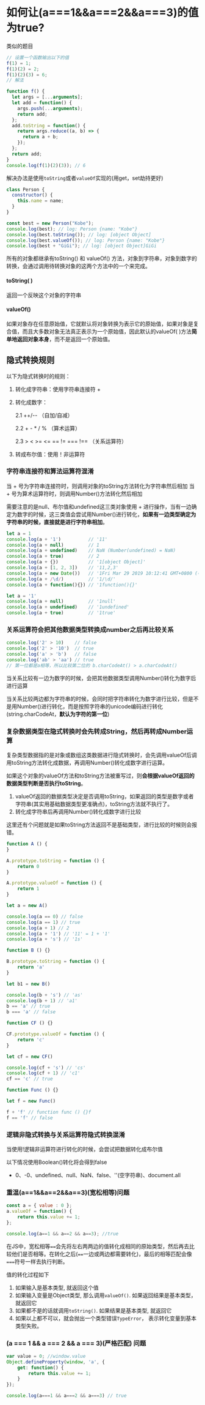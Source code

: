 # 如何让(a===1&&a===2&&a===3)的值为true?

类似的题目

```javascript
// 设置一个函数输出以下的值
f(1) = 1;
f(1)(2) = 2;
f(1)(2)(3) = 6;
// 解法

function f() {
  let args = [...arguments];
  let add = function() {
    args.push(...arguments);
    return add;
  };
  add.toString = function() {
    return args.reduce((a, b) => {
      return a + b;
    });
  };
  return add;
}
console.log(f(1)(2)(3)); // 6
```

解决办法是使用`toString`或者`valueOf`实现的(用get，set劫持更好)

```javascript
class Person {
  constructor() {
    this.name = name;
  }
}

const best = new Person("Kobe");
console.log(best); // log: Person {name: "Kobe"}
console.log(best.toString()); // log: [object Object]
console.log(best.valueOf()); // log: Person {name: "Kobe"}
console.log(best + "GiGi"); // log: [object Object]GiGi
```

所有的对象都继承有toString() 和 valueOf() 方法，对象到字符串，对象到数字的转换，会通过调用待转换对象的这两个方法中的一个来完成。

#### toString( )

返回一个反映这个对象的字符串

#### valueOf() 

如果对象存在任意原始值，它就默认将对象转换为表示它的原始值，如果对象是复合值，而且大多数对象无法真正表示为一个原始值，因此默认的valueOf( )方法**简单地返回对象本身**，而不是返回一个原始值。

## 隐式转换规则

以下为隐式转换时的规则：

1. 转化成字符串：使用字符串连接符 +

2. 转化成数字： 

   2.1 ++/-- （自加/自减） 

   2.2 + - * / % （算术运算）

   2.3 > < >= <= == != === !== （关系运算符）

3. 转成布尔值：使用！非运算符

### 字符串连接符和算法运算符混淆

当 + 号为字符串连接符时，则调用对象的toString方法转化为字符串然后相加
当 + 号为算术运算符时，则调用Number()方法转化然后相加

需要注意的是null、布尔值和undefined这三类对象使用 + 进行操作，当有一边确定为数字的时候，这三类值会尝试用Number()进行转化，**如果有一边类型确定为字符串的时候，直接就是进行字符串相加**。

```javascript
let a = 1
console.log(a + '1')          // '11'
console.log(a + null)         // 1
console.log(a + undefined)    // NaN (Number(undefined) = NaN)
console.log(a + true)         // 2
console.log(a + {})           // '1[object Object]'
console.log(a + [1, 2, 3])    // '11,2,3'
console.log(a + new Date())   // '1Fri Mar 29 2019 10:12:41 GMT+0800 (中国标准时间)'
console.log(a + /\d/)         // '1/\d/'
console.log(a + function(){}) // '1function(){}'

let a = '1'
console.log(a + null)         // '1null'
console.log(a + undefined)    // '1undefined'
console.log(a + true)         // '1true'
```

### 关系运算符会把其他数据类型转换成number之后再比较关系

```javascript
console.log('2' > 10)    // false
console.log('2' > '10')  // true
console.log('a' > 'b')   // false
console.log('ab' > 'aa') // true
// 第一位都是a相等，所以比较第二位的 b.charCodeAt() > a.charCodeAt()
```

当关系比较有一边为数字的时候，会把其他数据类型调用Number()转化为数字后进行运算

当关系比较两边都为字符串的时候，会同时把字符串转化为数字进行比较，但是不是用Number()进行转化，而是按照字符串的unicode编码进行转化(string.charCodeAt，**默认为字符的第一位**)

### 复杂数据类型在隐式转换时会先转成String，然后再转成Number运算

复杂类型数据指的是对象或数组这类数据进行隐式转换时，会先调用valueOf后调用toString方法转化成数据，再调用Number()转化成数字进行运算。

如果这个对象的valueOf方法和toString方法被重写过，则**会根据valueOf返回的数据类型判断是否执行toString**。

1. valueOf返回的数据类型决定是否调用toString，如果返回的类型是数字或者字符串(其实用基础数据类型更准确点)，toString方法就不执行了。
2. 转化成字符串后再调用Number()转化成数字进行比较

这里还有个问题就是如果toString方法返回不是基础类型，进行比较的时候则会报错。

```javascript
function A () {
}

A.prototype.toString = function () {
    return 0
}

A.prototype.valueOf = function () {
    return 1
}

let a = new A()

console.log(a == 0) // false
console.log(a == 1) // true
console.log(a + 1) // 2
console.log(a + '1') // '11' = 1 + '1'
console.log(a + 's') // '1s'

function B () {}

B.prototype.toString = function () {
    return 'a'
}

let b1 = new B()

console.log(b + 's') // 'as'
console.log(b + 1) // 'a1'
b == 'a' // true
b === 'a' // false

function CF () {}

CF.prototype.valueOf = function () {
    return 'c'
}

let cf = new CF()

console.log(cf + 's') // 'cs'
console.log(cf + 1) // 'c1'
cf == 'c' // true

function Func () {}

let f = new Func()

f + 'f' // function func () {}f
f == 'f' // false

```



### 逻辑非隐式转换与关系运算符隐式转换混淆

当使用!逻辑非运算符进行转化的时候，会尝试把数据转化成布尔值

以下情况使用Boolean()转化将会得到false

- 0、-0、undefined、null、NaN、false、''(空字符串)、document.all

### 重温(a==1&&a==2&&a==3)(宽松相等)问题

```javascript
const a = { value : 0 };
a.valueOf = function() {
    return this.value += 1;
};

console.log(a==1 && a==2 && a==3); //true
```

在JS中，宽松相等`==`会先将左右两两边的值转化成相同的原始类型，然后再去比较他们是否相等。在转化之后(`==`一边或两边都需要转化)，最后的相等匹配会像`===`符号一样去执行判断。

值的转化过程如下

1. 如果输入是基本类型, 就返回这个值
2. 如果输入变量是Object类型, 那么调用`valueOf()`. 如果返回结果是基本类型，就返回它
3. 如果都不是的话就调用`toString()`. 如果结果是基本类型, 就返回它
4. 如果以上都不可以，就会抛出一个类型错误`TypeError`， 表示转化变量到基本类型失败。

### (a === 1 && a === 2 && a === 3)(严格匹配) 问题

```javascript
var value = 0; //window.value
Object.defineProperty(window, 'a', {
    get: function() {
        return this.value += 1;
    }
});

console.log(a===1 && a===2 && a===3) // true
```

